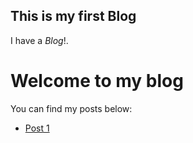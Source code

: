 ## This is my first Blog
I have a *Blog*!. 
# Welcome to my blog
You can find my posts below:

- [Post 1](_posts/2025-04-06-First_Post.md)

